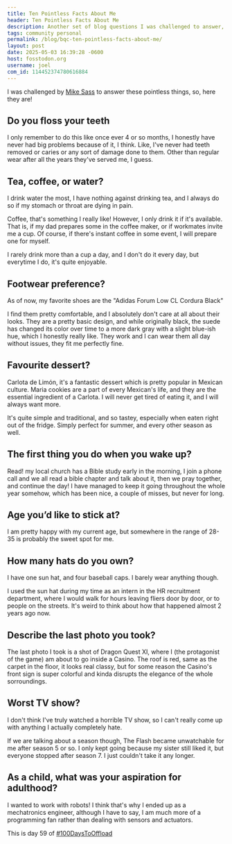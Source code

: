 ```yaml
---
title: Ten Pointless Facts About Me
header: Ten Pointless Facts About Me
description: Another set of blog questions I was challenged to answer, this time, pointless facts about myself! Let's go
tags: community personal
permalink: /blog/bqc-ten-pointless-facts-about-me/
layout: post
date: 2025-05-03 16:39:28 -0600
host: fosstodon.org
username: joel
com_id: 114452374780616884
---
```


I was challenged by [Mike Sass](https://shellsharks.com/bqc-ten-pointless-facts) to answer these pointless things, so, here they are!

## Do you floss your teeth

I only remember to do this like once ever 4 or so months, I honestly have never had big problems because of it, I think. Like, I've never had teeth removed or caries or any sort of damage done to them. Other than regular wear after all the years they've served me, I guess.

## Tea, coffee, or water?

I drink water the most, I have nothing against drinking tea, and I always do so if my stomach or throat are dying in pain.

Coffee, that's something I really like! However, I only drink it if it's available. That is, if my dad prepares some in the coffee maker, or if workmates invite me a cup. Of course, if there's instant coffee in some event, I will prepare one for myself.

I rarely drink more than a cup a day, and I don't do it every day, but everytime I do, it's quite enjoyable.

## Footwear preference?

As of now, my favorite shoes are the "Adidas Forum Low CL Cordura Black"

I find them pretty comfortable, and I absolutely don't care at all about their looks. They are a pretty basic design, and while originally black, the suede has changed its color over time to a more dark gray with a slight blue-ish hue, which I honestly really like. They work and I can wear them all day without issues, they fit me perfectly fine.

## Favourite dessert?

Carlota de Limón, it's a fantastic dessert which is pretty popular in Mexican culture. Maria cookies are a part of every Mexican's life, and they are the essential ingredient of a Carlota. I will never get tired of eating it, and I will always want more.

It's quite simple and traditional, and so tastey, especially when eaten right out of the fridge. Simply perfect for summer, and every other season as well.

## The first thing you do when you wake up?

Read! my local church has a Bible study early in the morning, I join a phone call and we all read a bible chapter and talk about it, then we pray together, and continue the day! I have managed to keep it going throughout the whole year somehow, which has been nice, a couple of misses, but never for long.

## Age you’d like to stick at?

I am pretty happy with my current age, but somewhere in the range of 28-35 is probably the sweet spot for me.

## How many hats do you own?

I have one sun hat, and four baseball caps. I barely wear anything though.

I used the sun hat during my time as an intern in the HR recruitment department, where I would walk for hours leaving fliers door by door, or to people on the streets. It's weird to think about how that happened almost 2 years ago now.

## Describe the last photo you took?

The last photo I took is a shot of Dragon Quest XI, where I (the protagonist of the game) am about to go inside a Casino. The roof is red, same as the carpet in the floor, it looks real classy, but for some reason the Casino's front sign is super colorful and kinda disrupts the elegance of the whole sorroundings.

## Worst TV show?

I don't think I've truly watched a horrible TV show, so I can't really come up with anything I actually completely hate.

If we are talking about a season though, The Flash became unwatchable for me after season 5 or so. I only kept going because my sister still liked it, but everyone stopped after season 7. I just couldn't take it any longer.

## As a child, what was your aspiration for adulthood?

I wanted to work with robots! I think that's why I ended up as a mechatronics engineer, although I have to say, I am much more of a programming fan rather than dealing with sensors and actuators.

This is day 59 of [#100DaysToOffload](https://100daystooffload.com)
